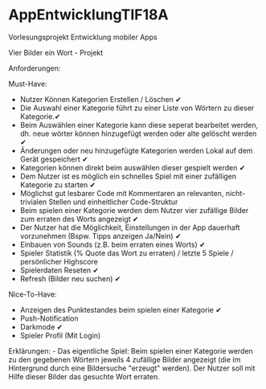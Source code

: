 # AppEntwicklungTIF18A
Vorlesungsprojekt Entwicklung mobiler Apps

Vier Bilder ein Wort - Projekt

Anforderungen:

Must-Have:

- Nutzer Können Kategorien Erstellen / Löschen ✔
- Die Auswahl einer Kategorie führt zu einer Liste von Wörtern zu dieser Kategorie.✔
- Beim Auswählen einer Kategorie kann diese seperat bearbeitet werden, dh. neue wörter können hinzugefügt werden oder alte gelöscht werden ✔
- Änderungen oder neu hinzugefügte Kategorien werden Lokal auf dem Gerät gespeichert ✔
- Kategorien können direkt beim auswählen dieser gespielt werden ✔
- Dem Nutzer ist es möglich ein schnelles Spiel mit einer zufälligen Kategorie zu starten ✔
- Möglichst gut lesbarer Code mit Kommentaren an relevanten, nicht-trivialen Stellen und einheitlicher Code-Struktur 
- Beim spielen einer Kategorie werden dem Nutzer vier zufällige Bilder zum erraten des Worts angezeigt ✔
- Der Nutzer hat die Möglichkeit, Einstellungen in der App dauerhaft vorzunehmen (Bspw. Tipps anzeigen Ja/Nein) ✔
- Einbauen von Sounds (z.B. beim erraten eines Worts) ✔
- Spieler Statistik (% Quote das Wort zu erraten) / letzte 5 Spiele / persönlicher Highscore
- Spielerdaten Reseten ✔
- Refresh (Bilder neu suchen) ✔


Nice-To-Have:

- Anzeigen des Punktestandes beim spielen einer Kategorie ✔
- Push-Notification
- Darkmode ✔
- Spieler Profil (Mit Login)

Erklärungen:
	- Das eigentliche Spiel:
		Beim spielen einer Kategorie werden zu den gegebenen Wörtern jeweils 4 zufällige Bilder angezeigt
		(die im Hintergrund durch eine Bildersuche "erzeugt" werden).
	  	Der Nutzer soll mit Hilfe dieser Bilder das gesuchte Wort erraten.


